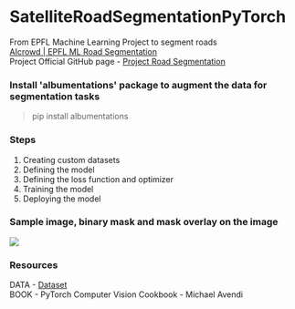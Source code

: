 # SatelliteRoadSegmentationPyTorch
From EPFL Machine Learning Project to segment roads <br>
[AIcrowd | EPFL ML Road Segmentation](https://www.aicrowd.com/challenges/epfl-ml-road-segmentation) <br>
Project Official GitHub page - [Project Road Segmentation](https://github.com/epfml/ML_course/tree/master/projects/project2/project_road_segmentation)

### Install 'albumentations' package to augment the data for segmentation tasks
> pip install albumentations 

### Steps
1. Creating custom datasets
2. Defining the model
3. Defining the loss function and optimizer
4. Training the model
5. Deploying the model

### Sample image, binary mask and mask overlay on the image
![](https://github.com/Krishna2709/SatelliteRoadSegmentationPyTorch/blob/master/Image1.png?raw=true)

### Resources
DATA - [Dataset](https://www.aicrowd.com/challenges/epfl-ml-road-segmentation/dataset_files) <br>
BOOK - PyTorch Computer Vision Cookbook - Michael Avendi
